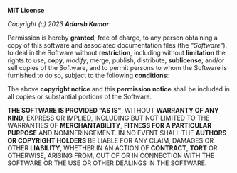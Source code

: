 **MIT License**

*Copyright (c) 2023 **Adarsh Kumar***

Permission is hereby **granted**, free of charge, to any person obtaining a copy of this software and associated documentation files (the *"Software"*), to deal in the Software without **restriction**, including without **limitation** the rights to use, **copy**, *modify*, merge, publish, distribute, **sublicense**, and/or sell copies of the Software, and to permit persons to whom the Software is furnished to do so, subject to the following **conditions**:

The above **copyright notice** and this **permission notice** shall be included in all copies or substantial portions of the Software.

**THE SOFTWARE IS PROVIDED "AS IS"**, WITHOUT **WARRANTY OF ANY KIND**, EXPRESS OR IMPLIED, INCLUDING BUT NOT LIMITED TO THE WARRANTIES OF **MERCHANTABILITY**, **FITNESS FOR A PARTICULAR PURPOSE** AND NONINFRINGEMENT. IN NO EVENT SHALL THE **AUTHORS OR COPYRIGHT HOLDERS** BE LIABLE FOR ANY CLAIM, DAMAGES OR OTHER **LIABILITY**, WHETHER IN AN ACTION OF **CONTRACT**, **TORT** OR OTHERWISE, ARISING FROM, OUT OF OR IN CONNECTION WITH THE SOFTWARE OR THE USE OR OTHER DEALINGS IN THE SOFTWARE.